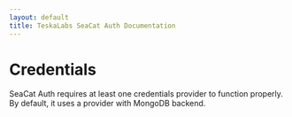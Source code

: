 ```yaml
---
layout: default
title: TeskaLabs SeaCat Auth Documentation
---
```


# Credentials

SeaCat Auth requires at least one credentials provider to function properly.
By default, it uses a provider with MongoDB backend.

